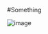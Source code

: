 #Something

![image](https://github.com/user-attachments/assets/3e186d8a-22aa-4c53-ab31-858673870c40)

